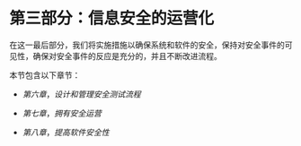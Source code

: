 # 第三部分：信息安全的运营化

在这一最后部分，我们将实施措施以确保系统和软件的安全，保持对安全事件的可见性，确保对安全事件的反应是充分的，并且不断改进流程。

本节包含以下章节：

+   *第六章*，*设计和管理安全测试流程*

+   *第七章*，*拥有安全运营*

+   *第八章*，*提高软件安全性*
